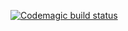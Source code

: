 [![Codemagic build status](https://api.codemagic.io/apps/62bfb2941d850100c4901cde/62bfb2941d850100c4901cdd/status_badge.svg)](https://codemagic.io/apps/62bfb2941d850100c4901cde/62bfb2941d850100c4901cdd/latest_build)